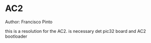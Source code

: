# AC2

Author:  Francisco Pinto

this is a resolution for the AC2.
is necessary det pic32 board and AC2 bootloader
